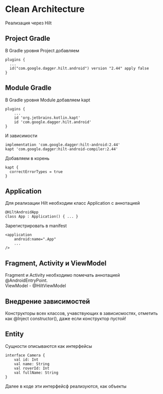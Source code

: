 # Clean Architecture
Реализация через Hilt
## Project Gradle
В Gradle уровня Project добавляем
```
plugins {
  ...
  id("com.google.dagger.hilt.android") version "2.44" apply false
}
```
## Module Gradle
В Gradle уровня Module добавляем kapt
```
plugins {
    ...
    id 'org.jetbrains.kotlin.kapt'
    id 'com.google.dagger.hilt.android'
}
```
И зависимости
```
implementation 'com.google.dagger:hilt-android:2.44'
kapt 'com.google.dagger:hilt-android-compiler:2.44'
```
Добавляем в корень
```
kapt {
  correctErrorTypes = true
}
```
## Application
Для реализации Hilt необходим класс Application с аннотацией
```
@HiltAndroidApp
class App : Application() { ... }
```
Зарегистрировать в manifest
```
<application
    android:name=".App"
    ...
/>
```
## Fragment, Activity и ViewModel
Fragment и Activity необходимо помечать аннотацией @AndroidEntryPoint.  
ViewModel - @HiltViewModel

## Внедрение зависимостей
Конструкторы всех классов, учавствующих в зависисмостях, отметить как @Inject constructor(), даже если конструктор пустой!
## Entity
Сущности описываются как интерфейсы
```
interface Camera {
    val id: Int
    val name: String
    val roverId: Int
    val fullName: String
}
```
Далее в коде эти интерфейсф реализуются, как объекты
